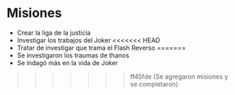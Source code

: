 # Misiones

* Crear la liga de la justicia
* Investigar los trabajos del Joker
<<<<<<< HEAD
* Tratar de investigar que trama el Flash Reverso
=======
* Se investigaron los traumas de thanos
* Se indagó más en la vida de Joker
>>>>>>> ff45fde (Se agregaron misiones y se completaron)
